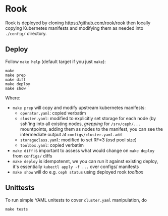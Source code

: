 # Rook

Rook is deployed by cloning https://github.com/rook/rook then locally
copying Kubernetes manifests and modifying them as needed into
`./config/` directory.

## Deploy

Follow `make help` (default target if you just `make`):

    make
    make prep
    make diff
    make deploy
    make show

Where:
* `make prep` will copy and modify upstream kubernetes manifests:
  * `operator.yaml`: copied verbatim
  * `cluster.yaml`: modified to explicitly set storage for each node
  (by ssh'ing into all existing nodes, _grepping_ for `/srv/ceph/...`
  mountpoints, adding them as nodes to the manifest, you can see the
  intermediate output at `configs/cluster.yaml.add`
  * `storageclass.yaml`: modified to set RF=3 (osd pool size)
  * `toolbox.yaml`: copied verbatim
* `make diff` is important to assess what would change on `make
  deploy` from `configs/` diffs
* `make deploy` is idempotennt, we you can run it against existing
  deploy, it's essentially `kubectl apply -f ...` over configs/
  manifests
* `make show` will do e.g. `ceph status` using deployed rook _toolbox_

## Unittests

To run simple YAML unitests to cover `cluster.yaml` manipulation, do

    make tests
